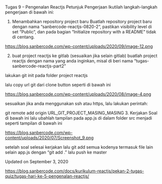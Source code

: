 Tugas 9 – Pengenalan Reactjs
Petunjuk Pengerjaan
Ikutilah langkah-langkah pengerjaan di bawah ini:‌

1. Menambahkan repository project baru
Buatlah repository project baru dengan nama “sanbercode-reactjs-0820-2“, pastikan visibility level di set “Public“, dan pada bagian “Initialize repository with a README” tidak di centang.

https://blog.sanbercode.com/wp-content/uploads/2020/09/image-12.png

2. buat project reactjs ke gitlab (sesuaikan jika selain gitlab)
buatlah project reactjs dengan nama yang anda inginkan, misal di beri nama “tugas-sanbercode-reactjs-part2”

lakukan git init pada folder project reactjs


lalu copy url git dari clone button seperti di bawah ini

https://blog.sanbercode.com/wp-content/uploads/2020/08/image-4.png

sesuaikan jika anda menggunakan ssh atau https, lalu lakukan perintah:

git remote add origin URL_GIT_PROJECT_MASING_MASING
3. Kerjakan Soal di bawah ini
lalu ubahlah tampilan pada app.js di dalam folder src menjadi seperti tampilan di bawah ini

https://blog.sanbercode.com/wp-content/uploads/2020/07/Screenshot_9.png

setelah soal selesai kerjakan lalu git add semua kodenya termasuk file lain selain app.js dengan “git add .” lalu push ke master

Updated on September 3, 2020

https://blog.sanbercode.com/docs/kurikulum-reactjs/pekan-2-tugas-quiz/tugas-hari-ke-5-pengenalan-reactjs/

